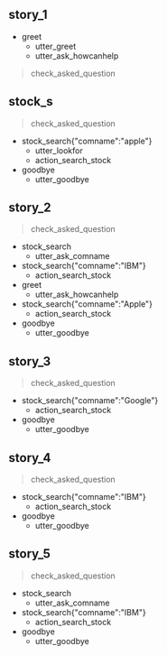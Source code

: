 ## story_1               
* greet     
  - utter_greet         
  - utter_ask_howcanhelp
> check_asked_question


## stock_s
> check_asked_question
* stock_search{"comname":"apple"}
  - utter_lookfor
  - action_search_stock
* goodbye
  - utter_goodbye

## story_2               
> check_asked_question  
* stock_search
  - utter_ask_comname
* stock_search{"comname":"IBM"}
  - action_search_stock
* greet              
  - utter_ask_howcanhelp
* stock_search{"comname":"Apple"}
  - action_search_stock
* goodbye
  - utter_goodbye

## story_3              
> check_asked_question
* stock_search{"comname":"Google"}
  - action_search_stock
* goodbye
  - utter_goodbye

## story_4              
> check_asked_question
* stock_search{"comname":"IBM"}
  - action_search_stock
* goodbye
  - utter_goodbye

## story_5               
> check_asked_question
* stock_search
  - utter_ask_comname
* stock_search{"comname":"IBM"}
  - action_search_stock
* goodbye
  - utter_goodbye 